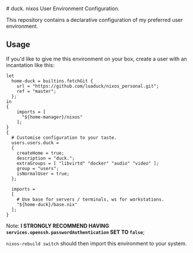 # duck. nixos User Environment Configuration.

This repository contains a declarative configuration of my preferred user environment.

## Usage

If you'd like to give me this environment on your box, create a user with an incantation like this:

```
let
  home-duck = builtins.fetchGit {
    url = "https://github.com/luaduck/nixos_personal.git";
    ref = "master";
  };
in
{
    imports = [
      "${home-manager}/nixos"
    ];
}
{
  # Customise configuration to your taste.
  users.users.duck =
  {
    createHome = true;
    description = "duck.";
    extraGroups = [ "libvirtd" "docker" "audio" "video" ];
    group = "users";
    isNormalUser = true;
  };

  imports =
  [
    # Use base for servers / terminals, ws for workstations.
    "${home-duck}/base.nix"
  ];
}
```

Note: **I STRONGLY RECOMMEND HAVING `services.openssh.passwordAuthentication` SET TO `false`**;

`nixos-rebuild switch` should then import this environment to your system.